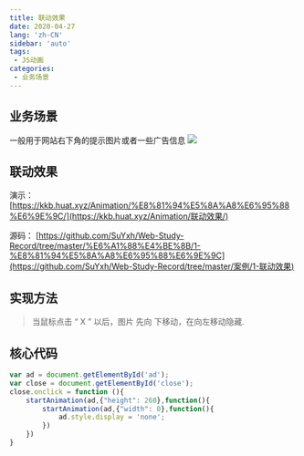 ```yaml
---
title: 联动效果
date: 2020-04-27
lang: 'zh-CN'
sidebar: 'auto'
tags:
 - JS动画
categories:
 - 业务场景
---
```

## 业务场景
一般用于网站右下角的提示图片或者一些广告信息
![](http://qn.huat.xyz/content/20200427214510.png)
## 联动效果

演示： [https://kkb.huat.xyz/Animation/%E8%81%94%E5%8A%A8%E6%95%88%E6%9E%9C/](https://kkb.huat.xyz/Animation/联动效果/) 

源码： [https://github.com/SuYxh/Web-Study-Record/tree/master/%E6%A1%88%E4%BE%8B/1-%E8%81%94%E5%8A%A8%E6%95%88%E6%9E%9C](https://github.com/SuYxh/Web-Study-Record/tree/master/案例/1-联动效果) 



## 实现方法

>  当鼠标点击 “ X ” 以后，图片 先向 下移动，在向左移动隐藏.

## 核心代码
```js
var ad = document.getElementById('ad');
var close = document.getElementById('close');
close.onclick = function (){
    startAnimation(ad,{"height": 260},function(){
        startAnimation(ad,{"width": 0},function(){
            ad.style.display = 'none';
        })
    })
}
```

